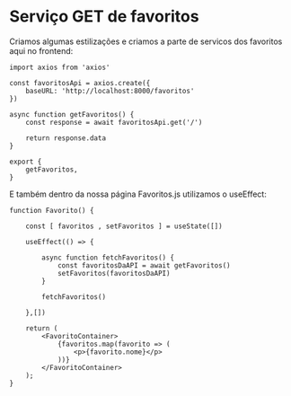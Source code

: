 # Serviço GET de favoritos

Criamos algumas estilizações e criamos a parte de servicos dos favoritos aqui no frontend:

    import axios from 'axios'

    const favoritosApi = axios.create({
        baseURL: 'http://localhost:8000/favoritos'
    })

    async function getFavoritos() {
        const response = await favoritosApi.get('/')

        return response.data
    }

    export {
        getFavoritos,
    }

E também dentro da nossa página Favoritos.js utilizamos o useEffect:

    function Favorito() {

        const [ favoritos , setFavoritos ] = useState([])

        useEffect(() => {

            async function fetchFavoritos() {
                const favoritosDaAPI = await getFavoritos()
                setFavoritos(favoritosDaAPI)
            }

            fetchFavoritos()

        },[])

        return (
            <FavoritoContainer>
                {favoritos.map(favorito => (
                    <p>{favorito.nome}</p>
                ))}
            </FavoritoContainer>
        );
    }